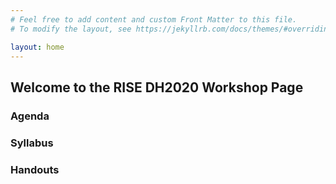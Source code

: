 ```yaml
---
# Feel free to add content and custom Front Matter to this file.
# To modify the layout, see https://jekyllrb.com/docs/themes/#overriding-theme-defaults

layout: home
---
```

## Welcome to the RISE DH2020 Workshop Page

### Agenda

### Syllabus

### Handouts